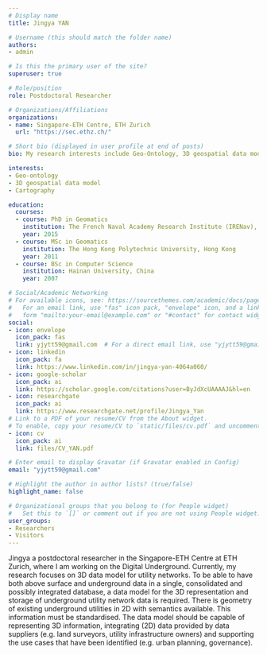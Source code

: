 ```yaml
---
# Display name
title: Jingya YAN

# Username (this should match the folder name)
authors:
- admin

# Is this the primary user of the site?
superuser: true

# Role/position
role: Postdoctoral Researcher

# Organizations/Affiliations
organizations:
- name: Singapore-ETH Centre, ETH Zurich
  url: "https://sec.ethz.ch/"

# Short bio (displayed in user profile at end of posts)
bio: My research interests include Geo-Ontology, 3D geospatial data model, geospatial data management, cartography.

interests:
- Geo-ontology
- 3D geospatial data model
- Cartography

education:
  courses:
  - course: PhD in Geomatics
    institution: The French Naval Academy Research Institute (IRENav), France
    year: 2015
  - course: MSc in Geomatics
    institution: The Hong Kong Polytechnic University, Hong Kong
    year: 2011
  - course: BSc in Computer Science
    institution: Hainan University, China
    year: 2007

# Social/Academic Networking
# For available icons, see: https://sourcethemes.com/academic/docs/page-builder/#icons
#   For an email link, use "fas" icon pack, "envelope" icon, and a link in the
#   form "mailto:your-email@example.com" or "#contact" for contact widget.
social:
- icon: envelope
  icon_pack: fas
  link: yjytt59@gmail.com  # For a direct email link, use "yjytt59@gmail.com".
- icon: linkedin
  icon_pack: fa
  link: https://www.linkedin.com/in/jingya-yan-4064a060/
- icon: google-scholar
  icon_pack: ai
  link: https://scholar.google.com/citations?user=ByJdXcUAAAAJ&hl=en
- icon: researchgate
  icon_pack: ai
  link: https://www.researchgate.net/profile/Jingya_Yan
# Link to a PDF of your resume/CV from the About widget.
# To enable, copy your resume/CV to `static/files/cv.pdf` and uncomment the lines below.
- icon: cv
  icon_pack: ai
  link: files/CV_YAN.pdf

# Enter email to display Gravatar (if Gravatar enabled in Config)
email: "yjytt59@gmail.com"

# Highlight the author in author lists? (true/false)
highlight_name: false

# Organizational groups that you belong to (for People widget)
#   Set this to `[]` or comment out if you are not using People widget.
user_groups:
- Researchers
- Visitors
---
```


Jingya a postdoctoral researcher in the Singapore-ETH Centre at ETH Zurich, where I am working on the Digital Underground. Currently, my research focuses on 3D data model for utility networks. To be able to have both above surface and underground data in a single, consolidated and possibly integrated database, a data model for the 3D representation and storage of underground utility network data is required. There is geometry of existing underground utilities in 2D with semantics available. This information must be standardised. The data model should be capable of representing 3D information, integrating (2D) data provided by data suppliers (e.g. land surveyors, utility infrastructure owners) and supporting the use cases that have been identified (e.g. urban planning, governance).
